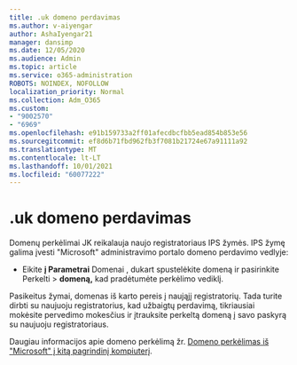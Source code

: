 ```yaml
---
title: .uk domeno perdavimas
ms.author: v-aiyengar
author: AshaIyengar21
manager: dansimp
ms.date: 12/05/2020
ms.audience: Admin
ms.topic: article
ms.service: o365-administration
ROBOTS: NOINDEX, NOFOLLOW
localization_priority: Normal
ms.collection: Adm_O365
ms.custom:
- "9002570"
- "6969"
ms.openlocfilehash: e91b159733a2ff01afecdbcfbb5ead854b853e56
ms.sourcegitcommit: ef8d6b71fbd962fb3f7081b21724e67a91111a92
ms.translationtype: MT
ms.contentlocale: lt-LT
ms.lasthandoff: 10/01/2021
ms.locfileid: "60077222"
---
```

# <a name="uk-domain-transfers"></a>.uk domeno perdavimas

Domenų perkėlimai JK reikalauja naujo registratoriaus IPS žymės. IPS žymę galima įvesti "Microsoft" administravimo portalo domeno perdavimo vedlyje:

- Eikite **į Parametrai** Domenai , dukart spustelėkite domeną ir pasirinkite Perkelti  >   **domeną,** kad pradėtumėte perkėlimo vediklį.

Pasikeitus žymai, domenas iš karto pereis į naująjį registratorių. Tada turite dirbti su naujuoju registratorius, kad užbaigtų perdavimą, tikriausiai mokėsite pervedimo mokesčius ir įtrauksite perkeltą domeną į savo paskyrą su naujuoju registratoriaus.

Daugiau informacijos apie domeno perkėlimą žr. [Domeno perkėlimas iš "Microsoft" į kitą pagrindinį kompiuterį](https://docs.microsoft.com/microsoft-365/admin/get-help-with-domains/transfer-a-domain-from-microsoft-to-another-host).
